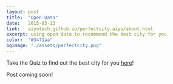 ```yaml
---
layout: post
title:  "Open Data"
date:   2015-03-13
link:	aiyotech.github.io/perfectcity.aiyo/about.html
excerpt: using open data to recommend the best city for you 
color:  "#3471aa"
bgimage: "./assets/perfectcity.png"
---
```


Take the Quiz to find out the best city for you [here](http://aiyotech.github.io/perfectcity.aiyo/index.html)!

Post coming soon!